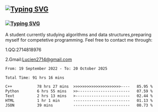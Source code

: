 ## <a href="https://git.io/typing-svg"><img src="https://readme-typing-svg.herokuapp.com?font=Fira+Code&pause=1000&width=435&lines=+Hi+there+%F0%9F%91%8B" alt="Typing SVG" /></a>
### <a href="https://git.io/typing-svg"><img src="https://readme-typing-svg.herokuapp.com?font=Fira+Code&pause=1000&width=435&lines=I+am+Lucien2714" alt="Typing SVG" /></a>
A student currently studying algorithms and data structures,preparing myself for competetive programming.
Feel free to contact me through: 

1.QQ:2714818976

2.Gmail:Lucien2714@gmail.com
<!--START_SECTION:waka-->

```txt
From: 19 September 2022 - To: 20 October 2025

Total Time: 91 hrs 16 mins

C++           78 hrs 27 mins  >>>>>>>>>>>>>>>>>>>>>----   85.95 %
Python        6 hrs 55 mins   >>-----------------------   07.59 %
Text          2 hrs 13 mins   >------------------------   02.44 %
HTML          1 hr 1 min      -------------------------   01.13 %
JSON          39 mins         -------------------------   00.73 %
```

<!--END_SECTION:waka-->
<!--

**Lucien2714/Lucien2714** is a ✨ _special_ ✨ repository because its `README.md` (this file) appears on your GitHub profile.

Here are some ideas to get you started:

- 🔭 I’m currently working on ...
- 🌱 I’m currently learning ...
- 👯 I’m looking to collaborate on ...
- 🤔 I’m looking for help with ...
- 💬 Ask me about ...
- 📫 How to reach me: ...
- 😄 Pronouns: ...
- ⚡ Fun fact: ...
-->

